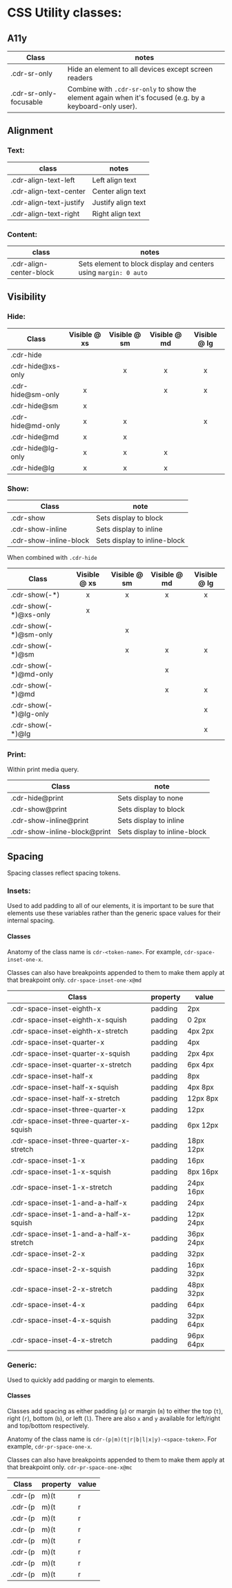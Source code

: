 # CSS Utility classes:

## A11y

| Class                  | notes                                                                                                   |
|------------------------|---------------------------------------------------------------------------------------------------------|
| .cdr-sr-only           | Hide an element to all devices except screen readers                                                    |
| .cdr-sr-only-focusable | Combine with `.cdr-sr-only` to show the element again when it's focused (e.g. by a keyboard-only user). |

## Alignment

### Text:

| class                   | notes             |
|-------------------------|-------------------|
| .cdr-align-text-left    | Left align text   |
| .cdr-align-text-center  | Center align text |
| .cdr-align-text-justify | Justify align text|
| .cdr-align-text-right   | Right align text  |

### Content:

| class                   | notes             |
|-------------------|------------------------------------------------------------------|
| .cdr-align-center-block | Sets element to block display and centers using `margin: 0 auto` |

## Visibility

### Hide:

| Class             | Visible @ xs | Visible @ sm | Visible @ md | Visible @ lg |
|-------------------|:------------:|:------------:|:------------:|:------------:|
| .cdr-hide         |              |              |              |              |
| .cdr-hide@xs-only |              |       x      |       x      |       x      |
| .cdr-hide@sm-only |       x      |              |       x      |       x      |
| .cdr-hide@sm      |       x      |              |              |              |
| .cdr-hide@md-only |       x      |       x      |              |       x      |
| .cdr-hide@md      |       x      |       x      |              |              |
| .cdr-hide@lg-only |       x      |       x      |       x      |              |
| .cdr-hide@lg      |       x      |       x      |       x      |              |

### Show:

| Class                  |             note             |
|------------------------|------------------------------|
| .cdr-show              | Sets display to block        |
| .cdr-show-inline       | Sets display to inline       |
| .cdr-show-inline-block | Sets display to inline-block |

When combined with `.cdr-hide`

| Class                 | Visible @ xs | Visible @ sm | Visible @ md | Visible @ lg |
|-----------------------|:------------:|:------------:|:------------:|:------------:|
| .cdr-show(-*)         |       x      |       x      |       x      |       x      |
| .cdr-show(-*)@xs-only |       x      |              |              |              |
| .cdr-show(-*)@sm-only |              |       x      |              |              |
| .cdr-show(-*)@sm      |              |       x      |       x      |       x      |
| .cdr-show(-*)@md-only |              |              |       x      |              |
| .cdr-show(-*)@md      |              |              |       x      |       x      |
| .cdr-show(-*)@lg-only |              |              |              |       x      |
| .cdr-show(-*)@lg      |              |              |              |       x      |

### Print:

Within print media query.

| Class                        |             note             |
|------------------------------|------------------------------|
| .cdr-hide@print              | Sets display to none         |
| .cdr-show@print              | Sets display to block        |
| .cdr-show-inline@print       | Sets display to inline       |
| .cdr-show-inline-block@print | Sets display to inline-block |

## Spacing

Spacing classes reflect spacing tokens.

### Insets:

Used to add padding to all of our elements, it is important to be sure that elements use these variables rather than the generic space values for their internal spacing.

#### Classes

Anatomy of the class name is `cdr-<token-name>`. For example, `cdr-space-inset-one-x`.

Classes can also have breakpoints appended to them to make them apply at that breakpoint only. `cdr-space-inset-one-x@md`

| Class                              | property       | value     |
|------------------------------------|----------------|-----------|
| .cdr-space-inset-eighth-x                    | padding        | 2px       |
| .cdr-space-inset-eighth-x-squish             | padding        | 0 2px     |
| .cdr-space-inset-eighth-x-stretch            | padding        | 4px 2px   |
| .cdr-space-inset-quarter-x                   | padding        | 4px       |
| .cdr-space-inset-quarter-x-squish            | padding        | 2px 4px   |
| .cdr-space-inset-quarter-x-stretch           | padding        | 6px 4px   |
| .cdr-space-inset-half-x                      | padding        | 8px       |
| .cdr-space-inset-half-x-squish               | padding        | 4px 8px   |
| .cdr-space-inset-half-x-stretch              | padding        | 12px 8px  |
| .cdr-space-inset-three-quarter-x             | padding        | 12px      |
| .cdr-space-inset-three-quarter-x-squish      | padding        | 6px 12px  |
| .cdr-space-inset-three-quarter-x-stretch     | padding        | 18px 12px |
| .cdr-space-inset-1-x                         | padding        | 16px      |
| .cdr-space-inset-1-x-squish                  | padding        | 8px 16px  |
| .cdr-space-inset-1-x-stretch                 | padding        | 24px 16px |
| .cdr-space-inset-1-and-a-half-x              | padding        | 24px      |
| .cdr-space-inset-1-and-a-half-x-squish       | padding        | 12px 24px |
| .cdr-space-inset-1-and-a-half-x-stretch      | padding        | 36px 24px |
| .cdr-space-inset-2-x                         | padding        | 32px      |
| .cdr-space-inset-2-x-squish                  | padding        | 16px 32px |
| .cdr-space-inset-2-x-stretch                 | padding        | 48px 32px |
| .cdr-space-inset-4-x                         | padding        | 64px      |
| .cdr-space-inset-4-x-squish                  | padding        | 32px 64px |
| .cdr-space-inset-4-x-stretch                 | padding        | 96px 64px |

### Generic:

Used to quickly add padding or margin to elements.

#### Classes

Classes add spacing as either padding (`p`) or margin (`m`) to either the top (`t`), right (`r`), bottom (`b`), or left (`l`). There are also `x` and `y` available for left/right and top/bottom respectively.

Anatomy of the class name is `cdr-(p|m)(t|r|b|l|x|y)-<space-token>`. For example, `cdr-pr-space-one-x`.

Classes can also have breakpoints appended to them to make them apply at that breakpoint only. `cdr-pr-space-one-x@mc`

| Class                                    | property | value     |
|------------------------------------------|----------|-----------|
| .cdr-(p|m)(t|r|b|l|x|y)-space-eighth-x                | padding  | 2px       |
| .cdr-(p|m)(t|r|b|l|x|y)-space-quarter-x               | padding  | 4px       |
| .cdr-(p|m)(t|r|b|l|x|y)-space-half-x                  | padding  | 8px       |
| .cdr-(p|m)(t|r|b|l|x|y)-space-three-quarter-x         | padding  | 12px      |
| .cdr-(p|m)(t|r|b|l|x|y)-space-1-x                     | padding  | 16px      |
| .cdr-(p|m)(t|r|b|l|x|y)-space-1-and-a-half-x          | padding  | 24px      |
| .cdr-(p|m)(t|r|b|l|x|y)-space-2-x                     | padding  | 32px      |
| .cdr-(p|m)(t|r|b|l|x|y)-space-4-x                     | padding  | 64px      |
